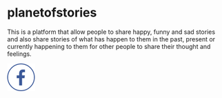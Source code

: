 # planetofstories
This is a platform that allow people to share happy, funny and sad stories and also share stories of what has happen to them in the past, present or currently happening to them for other people to share their thought and feelings.

<img src="https://github.com/Nafsun/planetofstories/blob/master/images/facebook-share.png" alt="Facebook logo">
